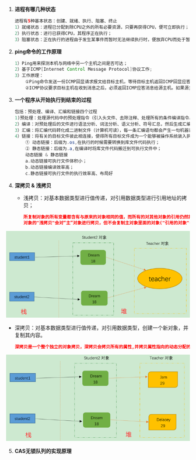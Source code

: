 

1. **进程有哪几种状态**

   ```Java
   进程有5种基本状态：创建、就绪、执行、阻塞、终止
   1）就绪状态：进程已分配到除CPU之外的所有必要资源，只要再获得CPU，便可立即执行；
   2）执行状态：进行已获得CPU，其程序正在执行；
   3）阻塞状态：正在执行的进程由于发生某事件而暂时无法继续执行时，便放弃CPU而处于暂停状态，即进行的执行受到阻塞。
   ```

2. **ping命令的工作原理**

   ```java 
   1）Ping用来探测本机与网络中另一个主机之间是否可达；
   2）基于ICMP[Internet Control Message Protocol]协议工作;
   3）工作原理：
       ①Ping命令发送一份ICMP回显请求报文给目标主机，等待目标主机返回ICMP回显应答；
       ②ICMP协议要求目标主机在收到消息之后，必须返回ICMP应答消息给源主机。如果源主机在一定时间内收到目标主机的应答，则说明两台主机之间的网络可达，否则不可达。
   ```

3. **一个程序从开始执行到结束的过程**

   ```java
   包括：预处理、编译、汇编和链接四个过程
   1)预处理：处理源代码中的预处理指令（引入头文件、去除注释、处理所有的条件编译指令、宏替换、添加行号、保留所有的编译器指令）。
   2）编译：对预处理后的文件进行语法分析、词法分析、语义分析、符号汇总，然后生成汇编代码；
   3）汇编：将汇编代码转化成二进制文件（计算机可读），每一条汇编语句都会产生一句机器语言。
   4）链接：将有关的目标文件彼此相连接，使得所有目标文件成为一个能够被操作系统装入执行的同一整体。
       ① 动态链接：后缀为.os,在执行的时候需要转换到库文件代码执行；
       ② 静态链接：后缀为.a,在编译时将库文件代码搬迁到可执行文件中；
       动态链接 & 静态链接
       a.动态链接可执行文件体积小；
       b.动态链接编译效率高；
       c.静态链接可执行文件的执行效率高、布局好
   ```

4. **深拷贝 & 浅拷贝**

   - 浅拷贝：对基本数据类型进行值传递，对引用数据类型进行引用地址的拷贝；

     ```json
     所复制对象的所有变量都含有与原来的对象相同的值，而所有的对其他对象的引用仍然指向原来的对象。
     对象的"浅拷贝"会对“主”对象进行拷贝，但不会复制主对象里面的对象("引用的对象"-"会在主对象与其副本之间共享")
     ```

![image-20210718140049026](..\pictures\image-20210718140049026.png)

- 深拷贝：对基本数据类型进行值传递，对引用数据类型，创建一个新对象，并复制其内容。

  ```json
  深拷贝是一个整个独立的对象拷贝，深拷贝会拷贝所有的属性,并拷贝属性指向的动态分配的内存。当对象和它所引用的对象一起拷贝时即发生深拷贝。"深拷贝会把要复制的对象及其所引用的对象都复制一遍"。
  ```

![image-20210718135943143](..\pictures\image-20210718135943143.png)

5. **CAS无锁队列的实现原理**


